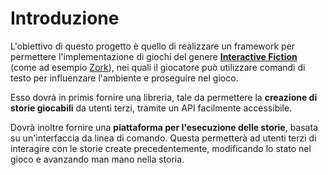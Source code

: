 # Introduzione

L'obiettivo di questo progetto è quello di realizzare un framework per
permettere l'implementazione di giochi del genere
**[Interactive Fiction](https://en.wikipedia.org/wiki/Interactive_fiction)**
(come ad esempio [Zork](https://en.wikipedia.org/wiki/Zork)), nei quali il
giocatore può utilizzare comandi di testo per influenzare l'ambiente e
proseguire nel gioco.

Esso dovrà in primis fornire una libreria, tale da permettere la **creazione di
storie giocabili** da utenti terzi, tramite un API facilmente accessibile.

Dovrà inoltre fornire una **piattaforma per l'esecuzione delle storie**, basata
su un'interfaccia da linea di comando. Questa permetterà ad utenti terzi di
interagire con le storie create precedentemente, modificando lo stato nel gioco
e avanzando man mano nella storia.
